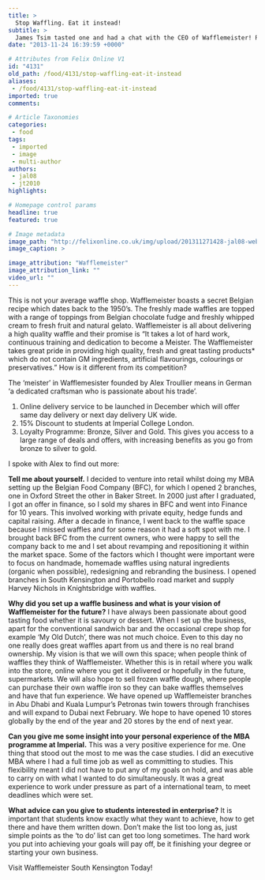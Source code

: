 ```yaml
---
title: >
  Stop Waffling. Eat it instead!
subtitle: >
  James Tsim tasted one and had a chat with the CEO of Wafflemeister! Read further for IC student deal!
date: "2013-11-24 16:39:59 +0000"

# Attributes from Felix Online V1
id: "4131"
old_path: /food/4131/stop-waffling-eat-it-instead
aliases:
 - /food/4131/stop-waffling-eat-it-instead
imported: true
comments:

# Article Taxonomies
categories:
 - food
tags:
 - imported
 - image
 - multi-author
authors:
 - jal08
 - jt2010
highlights:

# Homepage control params
headline: true
featured: true

# Image metadata
image_path: "http://felixonline.co.uk/img/upload/201311271428-jal08-web_waffle-iron-front.jpg"
image_caption: >

image_attribution: "Wafflemeister"
image_attribution_link: ""
video_url: ""
---
```


This is not your average waffle shop. Wafflemeister boasts a secret Belgian recipe which dates back to the 1950’s. The freshly made waffles are topped with a range of toppings from Belgian chocolate fudge and freshly whipped cream to fresh fruit and natural gelato. Wafflemeister is all about delivering a high quality waffle and their promise is “It takes a lot of hard work, continuous training and dedication to become a Meister. The Wafflemeister takes great pride in providing high quality, fresh and great tasting products* which do not contain GM ingredients, artificial flavourings, colourings or preservatives.”
 How is it different from its competition?

The ‘meister’ in Wafflemesister founded by Alex Troullier means in German ‘a dedicated craftsman who is passionate about his trade’.
 1. Online delivery service to be launched in December which will offer same day delivery or next day delivery UK wide.
 2. 15% Discount to students at Imperial College London.
3. Loyalty Programme: Bronze, Silver and Gold. This gives you access to a large range of deals and offers, with increasing benefits as you go from bronze to silver to gold.

I spoke with Alex to find out more:

__Tell me about yourself.__
 I decided to venture into retail whilst doing my MBA setting up the Belgian Food Company (BFC), for which I opened 2 branches, one in Oxford Street the other in Baker Street. In 2000 just after I graduated, I got an offer in finance, so I sold my shares in BFC and went into Finance for 10 years. This involved working with private equity, hedge funds and capital raising. After a decade in finance, I went back to the waffle space because I missed waffles and for some reason it had a soft spot with me. I brought back BFC from the current owners, who were happy to sell the company back to me and I set about revamping and repositioning it within the market space. Some of the factors which I thought were important were to focus on handmade, homemade waffles using natural ingredients (organic when possible), redesigning and rebranding the business. I opened branches in South Kensington and Portobello road market and supply Harvey Nichols in Knightsbridge with waffles.

__Why did you set up a waffle business and what is your vision of Wafflemeister for the future?__
 I have always been passionate about good tasting food whether it is savoury or dessert. When I set up the business, apart for the conventional sandwich bar and the occasional crepe shop for example ‘My Old Dutch’, there was not much choice. Even to this day no one really does great waffles apart from us and there is no real brand ownership. My vision is that we will own this space; when people think of waffles they think of Wafflemeister. Whether this is in retail where you walk into the store, online where you get it delivered or hopefully in the future, supermarkets. We will also hope to sell frozen waffle dough, where people can purchase their own waffle iron so they can bake waffles themselves and have that fun experience. We have opened up Wafflemeister branches in Abu Dhabi and Kuala Lumpur’s Petronas twin towers through franchises and will expand to Dubai next February. We hope to have opened 10 stores globally by the end of the year and 20 stores by the end of next year.

__Can you give me some insight into your personal experience of the MBA programme at Imperial.__
 This was a very positive experience for me. One thing that stood out the most to me was the case studies. I did an executive MBA where I had a full time job as well as committing to studies. This flexibility meant I did not have to put any of my goals on hold, and was able to carry on with what I wanted to do simultaneously. It was a great experience to work under pressure as part of a international team, to meet deadlines which were set.

__What advice can you give to students interested in enterprise?__
 It is important that students know exactly what they want to achieve, how to get there and have them written down. Don’t make the list too long as, just simple points as the ‘to do’ list can get too long sometimes. The hard work you put into achieving your goals will pay off, be it finishing your degree or starting your own business.

Visit Wafflemeister South Kensington Today!
